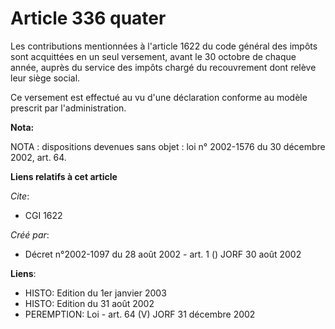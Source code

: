 # Article 336 quater

Les contributions mentionnées à l'article 1622 du code général des impôts sont acquittées en un seul versement, avant le 30
octobre de chaque année, auprès du service des impôts chargé du recouvrement dont relève leur siège social.

Ce versement est effectué au vu d'une déclaration conforme au modèle prescrit par l'administration.

**Nota:**

NOTA : dispositions devenues sans objet : loi n° 2002-1576 du 30 décembre 2002, art. 64.

**Liens relatifs à cet article**

_Cite_:

  - CGI 1622

_Créé par_:

  - Décret n°2002-1097 du 28 août 2002 - art. 1 () JORF 30 août 2002

**Liens**:

  - HISTO: Edition du 1er janvier 2003
  - HISTO: Edition du 31 août 2002
  - PEREMPTION: Loi - art. 64 (V) JORF 31 décembre 2002
